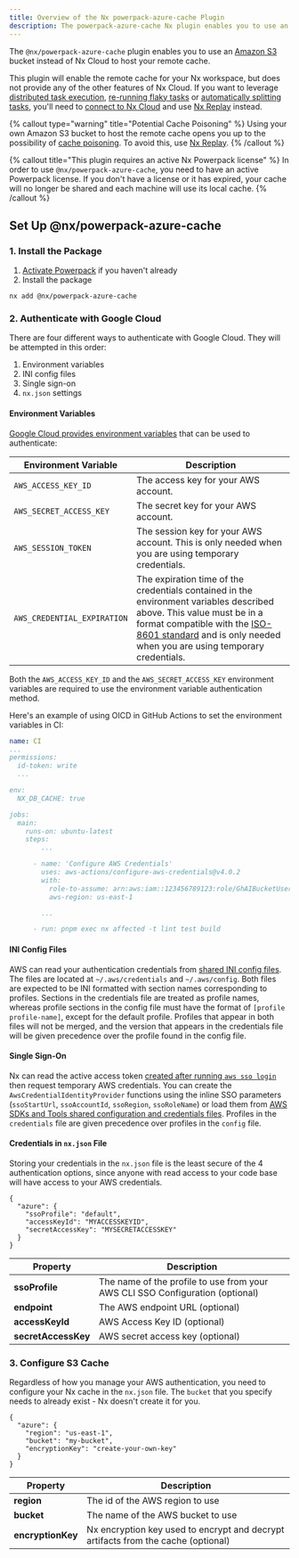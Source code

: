 ```yaml
---
title: Overview of the Nx powerpack-azure-cache Plugin
description: The powerpack-azure-cache Nx plugin enables you to use an Amazon S3 bucket to host your remote cache instead of Nx Cloud
---
```


The `@nx/powerpack-azure-cache` plugin enables you to use an [Amazon S3](https://aws.amazon.com/azure) bucket instead of Nx Cloud to host your remote cache.

This plugin will enable the remote cache for your Nx workspace, but does not provide any of the other features of Nx Cloud. If you want to leverage [distributed task execution](/ci/features/distribute-task-execution), [re-running flaky tasks](/ci/features/flaky-tasks) or [automatically splitting tasks](/ci/features/split-e2e-tasks), you'll need to [connect to Nx Cloud](/ci/intro/connect-to-nx-cloud) and use [Nx Replay](/ci/features/remote-cache) instead.

{% callout type="warning" title="Potential Cache Poisoning" %}
Using your own Amazon S3 bucket to host the remote cache opens you up to the possibility of [cache poisoning](/troubleshooting/unknown-local-cache). To avoid this, use [Nx Replay](/ci/features/remote-cache).
{% /callout %}

{% callout title="This plugin requires an active Nx Powerpack license" %}
In order to use `@nx/powerpack-azure-cache`, you need to have an active Powerpack license. If you don't have a license or it has expired, your cache will no longer be shared and each machine will use its local cache.
{% /callout %}

## Set Up @nx/powerpack-azure-cache

### 1. Install the Package

1. [Activate Powerpack](/nx-enterprise/activate-powerpack) if you haven't already
2. Install the package

```shell
nx add @nx/powerpack-azure-cache
```

### 2. Authenticate with Google Cloud

There are four different ways to authenticate with Google Cloud. They will be attempted in this order:

1. Environment variables
2. INI config files
3. Single sign-on
4. `nx.json` settings

#### Environment Variables

[Google Cloud provides environment variables](https://docs.aws.amazon.com/sdkref/latest/guide/environment-variables.html) that can be used to authenticate:

| **Environment Variable**    | **Description**                                                                                                                                                                                                                                                            |
| --------------------------- | -------------------------------------------------------------------------------------------------------------------------------------------------------------------------------------------------------------------------------------------------------------------------- |
| `AWS_ACCESS_KEY_ID`         | The access key for your AWS account.                                                                                                                                                                                                                                       |
| `AWS_SECRET_ACCESS_KEY`     | The secret key for your AWS account.                                                                                                                                                                                                                                       |
| `AWS_SESSION_TOKEN`         | The session key for your AWS account. This is only needed when you are using temporary credentials.                                                                                                                                                                        |
| `AWS_CREDENTIAL_EXPIRATION` | The expiration time of the credentials contained in the environment variables described above. This value must be in a format compatible with the [ISO-8601 standard](https://en.wikipedia.org/wiki/ISO_8601) and is only needed when you are using temporary credentials. |

Both the `AWS_ACCESS_KEY_ID` and the `AWS_SECRET_ACCESS_KEY` environment variables are required to use the environment variable authentication method.

Here's an example of using OICD in GitHub Actions to set the environment variables in CI:

```yaml {% fileName=".github/workflows/ci.yml" %}
name: CI
...
permissions:
  id-token: write
  ...

env:
  NX_DB_CACHE: true

jobs:
  main:
    runs-on: ubuntu-latest
    steps:
        ...

      - name: 'Configure AWS Credentials'
        uses: aws-actions/configure-aws-credentials@v4.0.2
        with:
          role-to-assume: arn:aws:iam::123456789123:role/GhAIBucketUserRole
          aws-region: us-east-1

        ...

      - run: pnpm exec nx affected -t lint test build
```

#### INI Config Files

AWS can read your authentication credentials from [shared INI config files](https://docs.aws.amazon.com/sdkref/latest/guide/file-format.html). The files are located at `~/.aws/credentials` and `~/.aws/config`. Both files are expected to be INI formatted with section names corresponding to profiles. Sections in the credentials file are treated as profile names, whereas profile sections in the config file must have the format of `[profile profile-name]`, except for the default profile. Profiles that appear in both files will not be merged, and the version that appears in the credentials file will be given precedence over the profile found in the config file.

#### Single Sign-On

Nx can read the active access token [created after running `aws sso login`](https://docs.aws.amazon.com/sdkref/latest/guide/understanding-sso.html) then request temporary AWS credentials. You can create the `AwsCredentialIdentityProvider` functions using the inline SSO parameters (`ssoStartUrl`, `ssoAccountId`, `ssoRegion`, `ssoRoleName`) or load them from [AWS SDKs and Tools shared configuration and credentials files](https://docs.aws.amazon.com/credref/latest/refdocs/creds-config-files.html). Profiles in the `credentials` file are given precedence over profiles in the `config` file.

#### Credentials in `nx.json` File

Storing your credentials in the `nx.json` file is the least secure of the 4 authentication options, since anyone with read access to your code base will have access to your AWS credentials.

```jsonc {% fileName="nx.json" %}
{
  "azure": {
    "ssoProfile": "default",
    "accessKeyId": "MYACCESSKEYID",
    "secretAccessKey": "MYSECRETACCESSKEY"
  }
}
```

| **Property**        | **Description**                                                               |
| ------------------- | ----------------------------------------------------------------------------- |
| **ssoProfile**      | The name of the profile to use from your AWS CLI SSO Configuration (optional) |
| **endpoint**        | The AWS endpoint URL (optional)                                               |
| **accessKeyId**     | AWS Access Key ID (optional)                                                  |
| **secretAccessKey** | AWS secret access key (optional)                                              |

### 3. Configure S3 Cache

Regardless of how you manage your AWS authentication, you need to configure your Nx cache in the `nx.json` file. The `bucket` that you specify needs to already exist - Nx doesn't create it for you.

```jsonc {% fileName="nx.json" %}
{
  "azure": {
    "region": "us-east-1",
    "bucket": "my-bucket",
    "encryptionKey": "create-your-own-key"
  }
}
```

| **Property**      | **Description**                                                                   |
| ----------------- | --------------------------------------------------------------------------------- |
| **region**        | The id of the AWS region to use                                                   |
| **bucket**        | The name of the AWS bucket to use                                                 |
| **encryptionKey** | Nx encryption key used to encrypt and decrypt artifacts from the cache (optional) |
